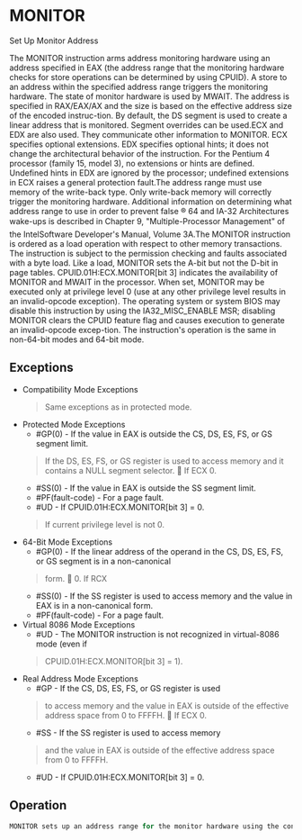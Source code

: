 # MONITOR

Set Up Monitor Address

The MONITOR instruction arms address monitoring hardware using an address specified in EAX (the address range that the monitoring hardware checks for store operations can be determined by using CPUID).
A store to an address within the specified address range triggers the monitoring hardware.
The state of monitor hardware is used by MWAIT.
The address is specified in RAX/EAX/AX and the size is based on the effective address size of the encoded instruc-tion.
By default, the DS segment is used to create a linear address that is monitored.
Segment overrides can be used.ECX and EDX are also used.
They communicate other information to MONITOR.
ECX specifies optional extensions.
EDX specifies optional hints; it does not change the architectural behavior of the instruction.
For the Pentium 4 processor (family 15, model 3), no extensions or hints are defined.
Undefined hints in EDX are ignored by the processor; undefined extensions in ECX raises a general protection fault.The address range must use memory of the write-back type.
Only write-back memory will correctly trigger the monitoring hardware.
Additional information on determining what address range to use in order to prevent false ® 64 and IA-32 Architectures wake-ups is described in Chapter 9, "Multiple-Processor Management" of the IntelSoftware Developer's Manual, Volume 3A.The MONITOR instruction is ordered as a load operation with respect to other memory transactions.
The instruction is subject to the permission checking and faults associated with a byte load.
Like a load, MONITOR sets the A-bit but not the D-bit in page tables.
CPUID.01H:ECX.MONITOR[bit 3] indicates the availability of MONITOR and MWAIT in the processor.
When set, MONITOR may be executed only at privilege level 0 (use at any other privilege level results in an invalid-opcode exception).
The operating system or system BIOS may disable this instruction by using the IA32_MISC_ENABLE MSR; disabling MONITOR clears the CPUID feature flag and causes execution to generate an invalid-opcode excep-tion.
The instruction's operation is the same in non-64-bit modes and 64-bit mode.

## Exceptions

- Compatibility Mode Exceptions
  > Same exceptions as in protected mode.
- Protected Mode Exceptions
  - #GP(0) - If the value in EAX is outside the CS, DS, ES, FS, or GS segment limit.
  > If the DS, ES, FS, or GS register is used to access memory and it contains a NULL segment 
  > selector.
  > 
  > If ECX 
  >  0.
  - #SS(0) - If the value in EAX is outside the SS segment limit.
  - #PF(fault-code) - For a page fault.
  - #UD - If CPUID.01H:ECX.MONITOR[bit 3] = 0.
  > If current privilege level is not 0.
- 64-Bit Mode Exceptions
  - #GP(0) - If the linear address of the operand in the CS, DS, ES, FS, or GS segment is in a non-canonical
  > form.
  > 
  >  0.
  > If RCX 
  - #SS(0) - If the SS register is used to access memory and the value in EAX is in a non-canonical form.
  - #PF(fault-code) - For a page fault.
- Virtual 8086 Mode Exceptions
  - #UD - The MONITOR instruction is not recognized in virtual-8086 mode (even if
  > CPUID.01H:ECX.MONITOR[bit 3] = 1).
- Real Address Mode Exceptions
  - #GP - If the CS, DS, ES, FS, or GS register is used
  >  to access memory and the value in EAX is outside 
  > of the effective address space from 0 to FFFFH.
  > 
  > If ECX 
  >  0.
  - #SS - If the SS register is used to access memory
  > and the value in EAX is 
  > outside of the effective 
  > address space from 0 to FFFFH.
  - #UD - If CPUID.01H:ECX.MONITOR[bit 3] = 0.

## Operation

```C
MONITOR sets up an address range for the monitor hardware using the content of EAX (RAX in 64-bit mode) as an effective address and puts the monitor hardware in armed state. Always use memory of the write-back caching type. A store to the specified address range will trigger the monitor hardware. The content of ECX and EDX are used to communicate other information to the monitor hardware.Intel C/C++ Compiler Intrinsic EquivalentMONITOR void _mm_monitor(void const *p, unsigned extensions,unsigned hints)
```
